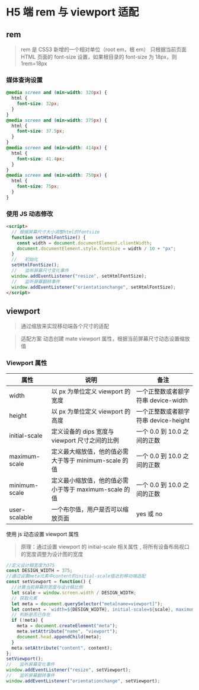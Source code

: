 # H5 端 rem 与 viewport 适配

## rem

> rem 是 CSS3 新增的一个相对单位（root em，根 em）
> 只根据当前页面 HTML 页面的 font-size 设置，如果根目录的 font-size 为 18px，则 1rem=18px

### 媒体查询设置

```css
@media screen and (min-width: 320px) {
  html {
    font-size: 32px;
  }
}
@media screen and (min-width: 375px) {
  html {
    font-size: 37.5px;
  }
}
@media screen and (min-width: 414px) {
  html {
    font-size: 41.4px;
  }
}
@media screen and (min-width: 750px) {
  html {
    font-size: 75px;
  }
}
```

### 使用 JS 动态修改

```html
<script>
  // 根据屏幕尺寸大小调整html的fontsize
  function setHtmlFontSize() {
    const width = document.documentElement.clientWidth;
    document.documentElement.style.fontSize = width / 10 + "px";
  }
  //   初始化
  setHtmlFontSize();
  //   监听屏幕尺寸变化事件
  window.addEventListener("resize", setHtmlFontSize);
  //   监听屏幕翻转事件
  window.addEventListener("orientationchange", setHtmlFontSize);
</script>
```

## viewport

> 通过缩放来实现移动端各个尺寸的适配

> 适配方案 动态创建 mate viewport 属性，根据当前屏幕尺寸动态设置缩放值

### Viewport 属性

| 属性          | 说明                                                  | 备注                                 |
| ------------- | ----------------------------------------------------- | ------------------------------------ |
| width         | 以 px 为单位定义 viewport 的宽度                      | 一个正整数或者额字符串 device-width  |
| height        | 以 px 为单位定义 viewport 的高度                      | 一个正整数或者额字符串 device-height |
| initial-scale | 定义设备的 dips 宽度与 viewport 尺寸之间的比例        | 一个 0.0 到 10.0 之间的正数          |
| maximum-scale | 定义最大缩放值，他的值必需大于等于 minimum-scale 的值 | 一个 0.0 到 10.0 之间的正数          |
| minimum-scale | 定义最小缩放值，他的值必需小于等于 maximum-scale 的值 | 一个 0.0 到 10.0 之间的正数          |
| user-scalable | 一个布尔值，用户是否可以缩放页面                      | yes 或 no                            |

使用 js 动态设置 viewport 属性

> 原理：通过设置 viewport 的 initial-scale 相关属性 , 将所有设备布局视口的宽度调整为设计图的宽度

```js
//定义设计稿宽度为375
const DESIGN_WIDTH = 375;
//通过设置meta元素中content的initial-scale值达到移动端适配
const setViewport = function() {
  //计算当前屏幕的宽度与设计稿比例
  let scale = window.screen.width / DESIGN_WIDTH;
  // 获取元素
  let meta = document.querySelector("meta[name=viewport]");
  let content = `width=${DESIGN_WIDTH}, initial-scale=${scale}, maximum-scale=${scale}, minimum-scale=${scale}`;
  // 判断是否已存在
  if (!meta) {
    meta = document.createElement("meta");
    meta.setAttribute("name", "viewport");
    document.head.appendChild(meta);
  }
  meta.setAttribute("content", content);
};
setViewport();
//   监听屏幕变化事件
window.addEventListener("resize", setViewport);
//   监听屏幕翻转事件
window.addEventListener("orientationchange", setViewport);
```
